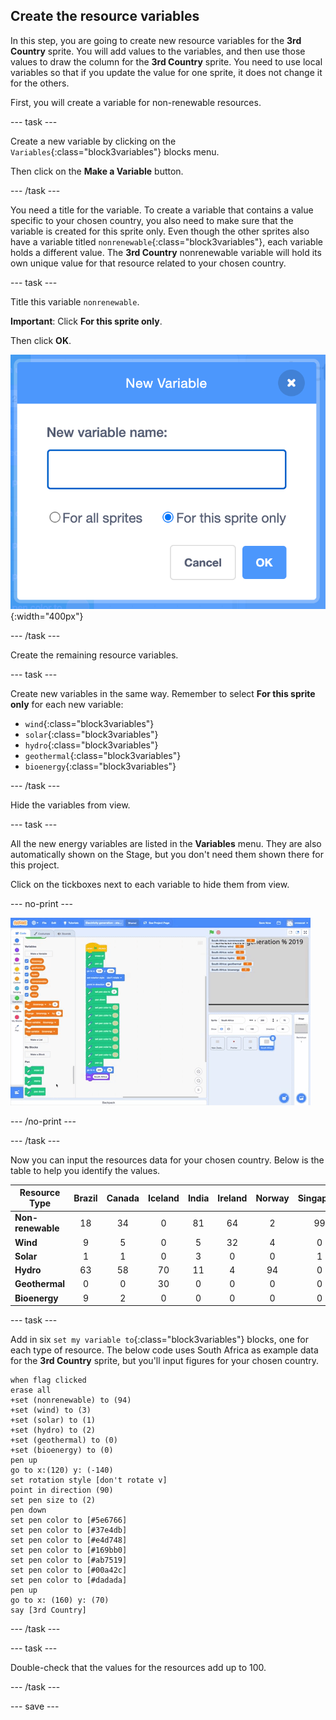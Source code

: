 ## Create the resource variables

In this step, you are going to create new resource variables for the **3rd Country** sprite. You will add values to the variables, and then use those values to draw the column for the **3rd Country** sprite. You need to use local variables so that if you update the value for one sprite, it does not change it for the others.

First, you will create a variable for non-renewable resources.

--- task ---

Create a new variable by clicking on the `Variables`{:class="block3variables"} blocks menu.

Then click on the **Make a Variable** button.

--- /task ---

You need a title for the variable. To create a variable that contains a value specific to your chosen country, you also need to make sure that the variable is created for this sprite only. Even though the other sprites also have a variable titled `nonrenewable`{:class="block3variables"}, each variable holds a different value. The **3rd Country** nonrenewable variable will hold its own unique value for that resource related to your chosen country.

--- task ---

Title this variable `nonrenewable`.

**Important**: Click **For this sprite only**.

Then click **OK**. 

![png of electricity naming variables](images/electricity-naming-variables.png){:width="400px"}

--- /task ---

Create the remaining resource variables.

--- task ---

Create new variables in the same way. Remember to select **For this sprite only** for each new variable:
+ `wind`{:class="block3variables"}
+ `solar`{:class="block3variables"}
+ `hydro`{:class="block3variables"}
+ `geothermal`{:class="block3variables"}
+ `bioenergy`{:class="block3variables"}

--- /task ---

Hide the variables from view.

--- task ---

All the new energy variables are listed in the **Variables** menu. They are also automatically shown on the Stage, but you don't need them shown there for this project.

Click on the tickboxes next to each variable to hide them from view.

--- no-print ---

![gif of hiding variables](images/hiding-variables.gif)

--- /no-print ---

--- /task ---

Now you can input the resources data for your chosen country. Below is the table to help you identify the values.

Resource Type | Brazil | Canada | Iceland | India | Ireland | Norway | Singapore | S.Africa | USA |
| --- | :---: | :---: | :---: | :---: | :---: | :---: | :---: | :---: | :---: |
**Non-renewable** | 18 | 34 | 0 | 81 | 64 | 2 | 99 | 94 | 83 |
**Wind** | 9 | 5 | 0 | 5 | 32 | 4 | 0 | 3 | 7 |
**Solar** | 1 | 1 | 0 | 3 | 0 | 0 | 1 | 1 | 2 |
**Hydro** | 63 | 58 | 70 | 11 | 4 | 94 | 0 | 2 | 7 |
**Geothermal** | 0 | 0 | 30 | 0 | 0 | 0 | 0 | 0 | 0 |
**Bioenergy** | 9 | 2 | 0 | 0 | 0 | 0 | 0 | 0 | 1 |

--- task ---

Add in six `set my variable to`{:class="block3variables"} blocks, one for each type of resource. The below code uses South Africa as example data for the **3rd Country** sprite, but you'll input figures for your chosen country.

```blocks3
when flag clicked
erase all
+set (nonrenewable) to (94)
+set (wind) to (3)
+set (solar) to (1)
+set (hydro) to (2)
+set (geothermal) to (0)
+set (bioenergy) to (0)
pen up
go to x:(120) y: (-140)
set rotation style [don't rotate v]
point in direction (90)
set pen size to (2)
pen down
set pen color to [#5e6766]
set pen color to [#37e4db]
set pen color to [#e4d748]
set pen color to [#169bb0]
set pen color to [#ab7519]
set pen color to [#00a42c]
set pen color to [#dadada]
pen up
go to x: (160) y: (70)
say [3rd Country]
```

--- /task ---

--- task ---

Double-check that the values for the resources add up to 100.

--- /task ---

--- save ---
